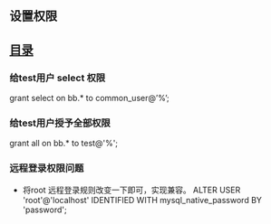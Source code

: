 ## 设置权限 
## [目录](README.md)

### 给test用户 select 权限 

grant select on bb.* to common_user@’%’; 

### 给test用户授予全部权限 

grant all on bb.* to test@'%'; 

### 远程登录权限问题  

- 将root 远程登录规则改变一下即可，实现兼容。 
ALTER USER 'root'@'localhost' IDENTIFIED WITH mysql_native_password  BY 'password'; 

